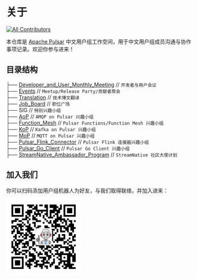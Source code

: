 # 关于
<!-- ALL-CONTRIBUTORS-BADGE:START - Do not remove or modify this section -->
[![All Contributors](https://img.shields.io/badge/all_contributors-4-orange.svg?style=flat-square)](#contributors-)
<!-- ALL-CONTRIBUTORS-BADGE:END -->

本仓库是 [Apache Pulsar](http://github.com/apache/pulsar/) 中文用户组工作空间，用于中文用户组成员沟通与协作事项记录。欢迎你参与进来！

## 目录结构


├── [Developer_and_User_Monthly_Meeting](./Developer_and_User_Monthly_Meeting)  // `开发者与用户会议`</br>
├── [Events](./Events)                                     // `Meetup/Release Party/贡献者聚会`</br>
├── [Translation](./Translation)                         // `技术博文翻译`</br>
├── [Job_Board](./Job_Board)                           // `职位广场`</br>
├── SIG                                                 // `特别兴趣小组`</br>
    ├── [AoP](./SIG/AoP)                             // `AMQP on Pulsar 兴趣小组`</br>
    ├── [Function_Mesh](/.SIG/Function_Mesh)                 // `Pulsar Functions/Function Mesh 兴趣小组`</br>
    ├── [KoP](./SIG/KoP)                             // `Kafka on Pulsar 兴趣小组`</br>
    ├── [MoP](./SIG/MoP)                             // `MQTT on Pulsar 兴趣小组`</br>
    ├── [Pulsar_Flink_Connector](./SIG/Pulsar_Flink_Connector)          // `Pulsar Flink 连接器兴趣小组`</br>
    ├── [Pulsar_Go_Client](./SIG/Pulsar_Go_Client)                // `Pulsar Go Client 兴趣小组`</br>
├── [StreamNative_Ambassador_Program](./StreamNative_Ambassador_Program)     // `StreamNative 社区大使计划`


## 加入我们

你可以扫码添加用户组机器人为好友，与我们取得联络，并加入进来：

<img src="./streamnative-bot.jpeg" width="200px">

